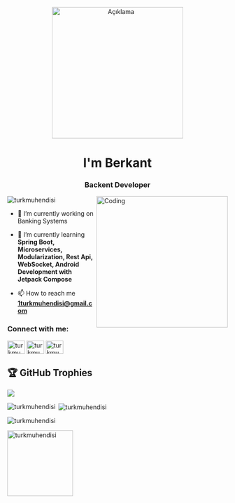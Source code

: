 <p align="center">
  <img height="300" src="https://github.com/user-attachments/assets/f6a64643-d67b-4278-a3a8-f8122e0e9a6c" alt="Açıklama">
</p>
<h1 align="center">I'm Berkant</h1>
<h3 align="center">Backent Developer</h3>


<img align="right" alt="Coding" width="300" src="https://github.com/user-attachments/assets/ce28f673-22bf-4587-af56-95102d50cf9e">	
<p align="left"> <img src="https://komarev.com/ghpvc/?username=turkmuhendisi&label=Profile%20views&color=0e75b6&style=flat" alt="turkmuhendisi" /> </p>

- 🔭 I’m currently working on Banking Systems
  
- 🌱 I’m currently learning **Spring Boot, Microservices, Modularization, Rest Api, WebSocket, Android Development with Jetpack Compose**

- 📫 How to reach me **1turkmuhendisi@gmail.com**

<h3 align="left">Connect with me:</h3>
<p align="left">
<a href="https://linkedin.com/in/turkmuhendisi" target="blank"><img align="center" src="https://raw.githubusercontent.com/rahuldkjain/github-profile-readme-generator/master/src/images/icons/Social/linked-in-alt.svg" alt="turkmuhendisi" height="30" width="40" /></a>
<a href="https://instagram.com/turkmuhendisi" target="blank"><img align="center" src="https://raw.githubusercontent.com/rahuldkjain/github-profile-readme-generator/master/src/images/icons/Social/instagram.svg" alt="turkmuhendisi" height="30" width="40" /></a>
<a href="https://www.youtube.com/@turkmuhendisi" target="blank"><img align="center" src="https://raw.githubusercontent.com/rahuldkjain/github-profile-readme-generator/master/src/images/icons/Social/youtube.svg" alt="turkmuhendisi" height="30" width="40" /></a>
</p>

## 🏆 GitHub Trophies
![](https://github-profile-trophy.vercel.app/?username=turkmuhendisi&theme=radical&no-frame=true&no-bg=true&margin-w=4)


<p><img align="left" src="https://github-readme-stats.vercel.app/api/top-langs?username=turkmuhendisi&show_icons=true&locale=en&layout=compact" alt="turkmuhendisi" /></p>

<p>&nbsp;<img align="center" src="https://github-readme-stats.vercel.app/api?username=turkmuhendisi&show_icons=true&locale=en" alt="turkmuhendisi" /></p>

<p><img align="center" src="https://github-readme-streak-stats.herokuapp.com/?user=turkmuhendisi&" alt="turkmuhendisi" /></p>

<div align="left">
  <img src="https://github-readme-stats.vercel.app/api?username=turkmuhendisi&show_icons=true&locale=en" alt="turkmuhendisi" height="150" alt="stats graph"  />
</div>

###
